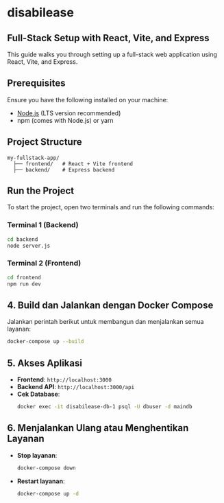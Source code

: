 # disabilease

## Full-Stack Setup with React, Vite, and Express

This guide walks you through setting up a full-stack web application using React, Vite, and Express.

## Prerequisites
Ensure you have the following installed on your machine:
- [Node.js](https://nodejs.org/) (LTS version recommended)
- npm (comes with Node.js) or yarn

## Project Structure
```
my-fullstack-app/
  ├── frontend/   # React + Vite frontend
  ├── backend/    # Express backend
```

## Run the Project
To start the project, open two terminals and run the following commands:

### Terminal 1 (Backend)
```sh
cd backend
node server.js
```

### Terminal 2 (Frontend)
```sh
cd frontend
npm run dev
```

## 4. Build dan Jalankan dengan Docker Compose
Jalankan perintah berikut untuk membangun dan menjalankan semua layanan:

```sh
docker-compose up --build
```

## 5. Akses Aplikasi
- **Frontend**: `http://localhost:3000`
- **Backend API**: `http://localhost:3000/api`
- **Cek Database**:
  ```sh
  docker exec -it disabilease-db-1 psql -U dbuser -d maindb

  ```

## 6. Menjalankan Ulang atau Menghentikan Layanan
- **Stop layanan**:
  ```sh
  docker-compose down
  ```
- **Restart layanan**:
  ```sh
  docker-compose up -d
  ```


